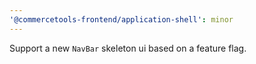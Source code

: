 ```yaml
---
'@commercetools-frontend/application-shell': minor
---
```


Support a new `NavBar` skeleton ui based on a feature flag.
